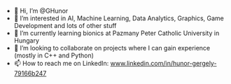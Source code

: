 - 👋 Hi, I’m @GHunor
- 👀 I’m interested in AI, Machine Learning, Data Analytics, Graphics, Game Development and lots of other stuff
- 🌱 I’m currently learning bionics at Pazmany Peter Catholic University in Hungary
- 💞️ I’m looking to collaborate on projects where I can gain experience (mostly in C++ and Python)
- 📫 How to reach me on LinkedIn: www.linkedin.com/in/hunor-gergely-79166b247

<!---
GHunor/GHunor is a ✨ special ✨ repository because its `README.md` (this file) appears on your GitHub profile.
You can click the Preview link to take a look at your changes.
--->
